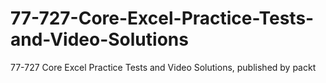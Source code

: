 # 77-727-Core-Excel-Practice-Tests-and-Video-Solutions
77-727 Core Excel Practice Tests and Video Solutions, published by packt
